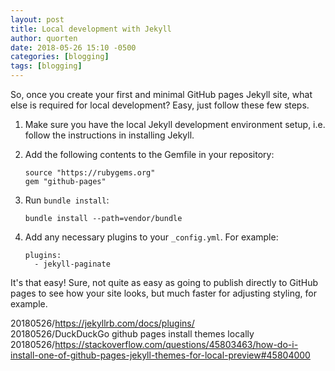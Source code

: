 ```yaml
---
layout: post
title: Local development with Jekyll
author: quorten
date: 2018-05-26 15:10 -0500
categories: [blogging]
tags: [blogging]
---
```


So, once you create your first and minimal GitHub pages Jekyll site,
what else is required for local development?  Easy, just follow
these few steps.

1. Make sure you have the local Jekyll development environment setup,
   i.e.  follow the instructions in installing Jekyll.

2. Add the following contents to the Gemfile in your repository:

       source "https://rubygems.org"
       gem "github-pages"

3. Run `bundle install`:

       bundle install --path=vendor/bundle

4. Add any necessary plugins to your `_config.yml`.  For example:

       plugins:
         - jekyll-paginate

It's that easy!  Sure, not quite as easy as going to publish directly
to GitHub pages to see how your site looks, but much faster for
adjusting styling, for example.

20180526/https://jekyllrb.com/docs/plugins/  
20180526/DuckDuckGo github pages install themes locally  
20180526/https://stackoverflow.com/questions/45803463/how-do-i-install-one-of-github-pages-jekyll-themes-for-local-preview#45804000
